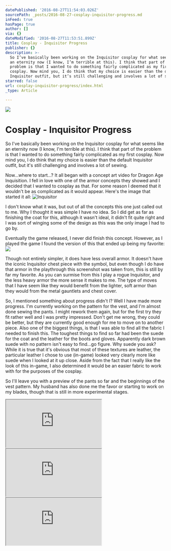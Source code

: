 ```yaml
---
datePublished: '2016-08-27T11:54:03.026Z'
sourcePath: _posts/2016-08-27-cosplay-inquisitor-progress.md
inFeed: true
hasPage: true
author: []
via: {}
dateModified: '2016-08-27T11:53:51.899Z'
title: Cosplay - Inquisitor Progress
publisher: {}
description: >-
  So I’ve basically been working on the Inquisitor cosplay for what seems like
  an eternity now (I know, I’m terrible at this). I think that part of the
  problem is that I wanted to do something fairly complicated as my first
  cosplay. Now mind you, I do think that my choice is easier than the default
  Inquisitor outfit, but it’s still challenging and involves a lot of sewing.
starred: false
url: cosplay-inquisitor-progress/index.html
_type: Article

---
```

![](https://the-grid-user-content.s3-us-west-2.amazonaws.com/3f509e93-1808-4866-951b-988aa9d619fe.jpg)

# Cosplay - Inquisitor Progress

So I've basically been working on the Inquisitor cosplay for what seems like an eternity now (I know, I'm terrible at this). I think that part of the problem is that I wanted to do something fairly complicated as my first cosplay. Now mind you, I do think that my choice is easier than the default Inquisitor outfit, but it's still challenging and involves a lot of sewing.

Now...where to start...? It all began with a concept art video for Dragon Age Inquisition. I fell in love with one of the armor concepts they showed and I decided that I wanted to cosplay as that. For some reason I deemed that it wouldn't be as complicated as it would appear. Here's the image that started it all:
![Inquisitor](https://the-grid-user-content.s3-us-west-2.amazonaws.com/8ef836d0-96cf-48c7-8748-921ce87fd7bd.jpg)

I don't know what it was, but out of all the concepts this one just called out to me. Why I thought it was simple I have no idea. So I did get as far as finishing the coat for this, although it wasn't ideal, it didn't fit quite right and I was sort of winging some of the design as this was the only image I had to go by.

Eventually the game released, I never did finish this concept. However, as I played the game I found the version of this that ended up being my favorite:
![](https://the-grid-user-content.s3-us-west-2.amazonaws.com/590686e2-166d-4936-b5f7-5fadd29d8ce3.png)

Though not entirely simpler, it does have less overall armor. It doesn't have the iconic Inquisitor chest piece with the symbol, but even though I do have that armor in the playthrough this screenshot was taken from, this is still by far my favorite. As you can surmise from this I play a rogue Inquisitor, and the less heavy armor the more sense it makes to me. The type of moves that I have seem like they would benefit from the lighter, soft armor than they would from the metal gauntlets and chest cover.

So, I mentioned something about progress didn't I? Well I have made more progress. I'm currently working on the pattern for the vest, and I'm almost done sewing the pants. I might rework them again, but for the first try they fit rather well and I was pretty impressed. Don't get me wrong, they could be better, but they are currently good enough for me to move on to another piece. Also one of the biggest things, is that I was able to find all the fabric I needed to finish this. The toughest things to find so far had been the suede for the coat and the leather for the boots and gloves. Apparently dark brown suede with no pattern isn't easy to find...go figure. Why suede you ask? While it is true that it's obvious that most of these textures are leather, the particular leather I chose to use (in-game) looked very clearly more like suede when I looked at it up close. Aside from the fact that I really like the look of this in-game, I also determined it would be an easier fabric to work with for the purposes of the cosplay.

So I'll leave you with a preview of the pants so far and the beginnings of the vest pattern. My husband has also done me the favor or starting to work on my blades, though that is still in more experimental stages.

<iframe src="https://the-grid.github.io/ed-userhtml/?g=eJylVWtP6zgQ_SveoiuBIE36ommgaPumQCn0Sfly5SROYprYqe00TX_92mkLl3ullVbbSKnnjDMznjkzvrVD6qw3CRUIOCHkvFnAhAvoMxhpEXIxLAAXCqgp1GeR5sBYYEqQ-x3eIsYl3CzUC4CLLETNArChs_YZTYhrnfX7_RtgU-YiZhmnlcagixNuVeKdgnYaD6BLU8sABijFO_lmvg3Pjav8KdYurg54yfhTWapd3IAIMh8TS21Swk5LsSsC67pmKiCGrouJr_wf8EajWKnXfpxELUX2Ggt5xNA5LxnGD6CBcry7OOn_wAt3ty7ens57Mq98Fe7Ar6rvqTDVcwNCTJAWIOwHQoV0iF0TNLaqxq_h1oyidCl3CLQTGgyxTywHEYHYKTAV07-5TFh4rqpl4Qj6SI-Jf2NDjq6rV3jRHk9S43Hg05b8PU_nQW_uy1UnVTLvtEbqP15u6F4t2gO3PZv3Wq2nwUtH3wXtV4X29_O122k91sf347UCRvPebj5x9qP9i1dpNLy30qUd1aL9qpHb6-LpfNJedD-etu9vdo-P_E5vWtNfTF00-slk0ZlE83rlYRnuKfenw-H7fNL5oDp0L3uvDw_t6v3WbPfF5bAbv9LOrpR-jKftfhCU3zjf9YYrUknCoX49ep6gnlGfD5cPva05742X3alpPq0a9fUmm4X44fFRJKu2zZJWtghq6fgev0UxrqWoZvbWRtl09mmWvLpPjy-DUnttV5_J6HKBWsS735DSuno5eJldJ4NXZ5uUg_J4kQw93V_O-1lmjpe92M3ep7ACF51NvKCL7f79vbyYEVJO5-Zmv_jodpEYN4zBNGtEi6eN8FfTrFwpjXZsdT0s-4PNB5utjCfT23V2XqdtB0vGVyuV3FYv7M_W0-Q16nQkN13M4xBmVt7IN-BIqGr10AJ5PxgAJoIC7QDGlGPVwhZDIRR4iySzJOm0cllpD4zKd0p665JRxze4jT-5dbRr5m1oKG5-9haoHukPQcCQ1ywEQsTc0vU0TYufo6Xo0EiP9fbD7LpSu28l91j_mhsODSmzzgxD2vUoEZoHIxxmVothGF5xSLjGEcPeUcvxHlml_GgHWZmxCGURDI9QekjKCfu180p19WHeWi5yKIN5aoiccDIXckppKYOxZTME15qSbwpAyNMj0Sz8tENI1oW7PmZcAKGiA9QDIkBgSDYJlmmmTGaGCP4XmAUoAx4WIGZIiAykKAxlcCzf7h0tZFeAIDlaZbFEKj3mSo5QxAGUUQsRImBLG1IvI5AYD9UhwgzY0ihiysEVsBMBqBzIUHo4egtgHEufWAS5SYZ4EooiOHNoTh5wxqifIPwV9RlHqawnOPvCBENbFGaQ3OpQciL-xohjzZyGYzrufy3bn_U4DkObCkGj36ZjPsvV-bxQ3hUBdl1Evgh44ORXUb_Pyxz6_FaWAMccc1npAAuk8Rg6ijmq5JLDLRAHVKZaNoyQRbEz0IuxA54ptUOZ_fO_kRTJQboAlIBbgSP0mZL_mYP83kXKYrNQNkrXmmFqZWNmGFbNtKrmpVwYhgwy8UGpcQXUFgAFqEl1HIGX7uxWVx_nlTr18ddlL4vHHYZjSSKeEQe4yJP04cxpFnRdUkJIaka_9SsiP-dTHUU2cnnxg6vxcLBx9w-jMcl0" style=""></iframe>

<iframe src="https://the-grid.github.io/ed-userhtml/?g=eJylVVtv6jgQft9f4aU6q1ZtSLiVEKBa7qU32nJp6cuRk5jETWIH2yGEX792gF7OkVZaLZFI5hvP2DPzzbhlh9QJ1gkVCDgh5LxdwIQL6DEYaRFyMSwAFwqoKdRjkebAWGBKkPsd3iDGJdwu1AuAiyxE7QKwoRN4jCbEtU6Gw2ET2JS5iFnG8Utj0MUJtyrxVkFbjfvQpallAAOU4q38Z54NT42L_CnWzi72eMn4XVmqnTVBBJmHiaUWKWGrpdgVvnVZMxUQQ9fFxFP77_FGo1ip134cRS1FdoCFDDF0TkuG8QNooBxvz4763_DCVcvFm2O8R_dqr8IV-Kr6ngpTPU0QYoI0H2HPF-pI-7NrgsZW1fh63JpRlFvKFQJthQZD7BHLQUQgdjyYOtO_bZmw8FRVy8IR9JAeE69pQ44uqxd40Z08p8btyKMd-XuYzv3B3JNfvVTJvNe5V-_4ZU136qM7cruz-aDTuRs99vSt331S6HA3D9xe57Y-uZ4ECrifD7bzZ2d3v3tcVRqN1Wvp3I5q0W7ZyP318XT-3F303-82b6_2gN97vcG0pj-aumgMk-dF7zma1ys3L-GOcm86Hr_Nn3vvVIfu-eDp5qZbvd6Y3aE4H_fjJ9rbltL3ybQ79P3yK-fbwXhJKkk41i_vH57RwKjPxy83g405H0xe-lPTvFs26sE6m4X45vZWJMuuzZJOtvBr6eQav0YxrqWoZg4Co2w6uzRLnty728dRqRvY1Qdyf75AHbK6XpNSUD0fPc4uk9GTs0nKfnmySMYr3XuZD7PMnLwMYjd7m8IKXPTW8YIuNru3t_JiRkg5nZvr3eK930di0jBG06wRLe7WwltOs3KldL9ly8tx2Rut39lsadyZq21vu-p1bf-F8eVSJbczCIezYJo8Rb2e5KaLeRzCzMobuQkOhKpW9y2Q94MBYCIo0PZgTDlWLWwxFEKBN0gyS5JOK5eVds-ofKWkty4ZdfgHrfiDWwe_Zt6GhuLmR2-B6oH-EPgMrdoFX4iYW7qepmnxY7QUHRrpsd69fgtqie1leKt_zg2HhpRZJ4Yh_a4oEdoKRjjMrA7DMLzgkHCNI4ZXBy3HO2SV8tD2snJjEcoiGB6gdJ-UI_a180p1ZZi3loscymCeGiInnMyFnFJaymBs2QzBQFNyswCEjB6JduGnHUISFK6mNEIAQRZmIKKMyDSAE45S9ZYWQRGMxV8nlUaTS8sAESBXQ5smAkCQIhTI7IMVJjCU9tIvgHnTKpQrx7lK5gYLx1cuKQHCx9IX4kJGx0CUgTFZJ1hWVUonDs35AGy5AT5uLP0KZezKuP4EJy6DHiVyFuCDoYwZnDDqJR8IZS0dytLH3wp_KI3TcEzH_a_V-T3th5lnUyFo9MsQzEc2lffKKpRXgo9dF5FPnu2p91m772Mxhz5sURjimGMuC-pjgTQeQ0cRRFVWUrUDYp_KbMu-EPJaszMwiLEDHii1Q1mO07-RFMleOlPpbwks63JMyf_MQX69IuWxXSgbpUvNqGtGZVYqW5WGVTbPDcMyjMLVTRKCygVQKwAUoCa1MAKP_VlLV7Z5oY7d-nmlX_3R4g7DsSQVz4gDXLRCDHDmtAu6LlkiJH-iX7oSkZ_zqY4iG7m8-M7VENj7uPoHVL-_Jg" style=""></iframe>

<iframe src="https://the-grid.github.io/ed-userhtml/?g=eJylVWtv6jgQ_b6_wgLdVas2TXhDgGp5l7aU8i79snISk7hJ7GA7BPj1awdob--VVlptIkHm2B6Pz5wZN6yA2v42pgIBO4CcNzOYcAFdBkMtRA6GGeBAATWFuizUbBgJTAlyvsM7xLiEm5lKBnBxCFAzAyxo-y6jMXHMbL_frwOLMgcx07h8aQw6OOZmIdoraK9xDzo0MQ1ggFy0l7_MteCVcZu-d6Xr2xOeM34fzJWu6yCEzMXEVJOUsdcS7AjPLJeqCoig42Diqv1PeK12V6iUflxMLUGWj4U8YmBf5QzjB9BAPtpfX8Z_wzP3DQfvLue9uFd7Ze7Bz0Pfqaiqtw4CTJDmIex6QoV0il0TNDKLxs_hFmWURun0lH8AOVWgvdBggF1i2ogIxC4RquD-be-YBVcqbSYOoYv0iLh1C3JULt7iZXs8TYyngUtb8nmZLbzewpVfnUTZvNMaqf9otaVH9dEeOO35otdqPQ9eO_rea08U2j8ufKfTeqqMH8a-AkaL3n4xtY-j4-umUKtt3nI3VlgKj-ta6q-LZ4tpe9n9eN69v1k9PnI7vVlJf63qotaPp8vONFxUCo-r4Ei5OxsO3xfTzgfVoXPTmzw-tosPu2q7L26G3WhCO_tc8jGetfuel3_jfN8brkkhDoZ6efQyRT2jshiuHnu76qI3XnVn1erzulbxt4d5gB-fnkS8blssbh2WXikZP-C3MMKlBJWqPd_IV-1jcognzvPT6yDX9q3iCxndLFGLbB62JOcXbwav83I8mNi7OO_lx8t4uNHd1aJ_OFTHq17kHN5nsACXnW20pMvd8f09v5wTkk8W1e1x-dHtIjGuGYPZoRYun7fCXc8O-UJutGfr8jDvDrYfbL42nqubfWe_6bQtb8X4eq3IbfWC_tyfxZOw05EidTCPAngw04qug7OyisVTLaSFYQAYCwq0ExhRjlUtmwwFUOAdksqS6tPyeTV6UlQ6U-pcl4o6_4JG9Kmts99qWo-G0uZnkYHiuQ4g8BjaNDOeEBE3dT1JkrvPHnNn01CP9PbDZvJSKLrHZVv_aiA2DSgzs4Yh_W4oEdoGhjg4mC2GYXDLIeEaRwxvzqMcH5GZS492spUbk1AWwuAMJSdSLtjPJZirqIVpaTnIpgym1BDZ6iQXsl1pCYORaTEEfU3Z9QwQ8vRINDN_WwEkfua-BSwsQEgZAhGjLkOcA0pAeABZacYIk22MJeeUyX24kDQBGguwgwzTmIMQCY86XEbKJLG-GhYeAgmCESX8Doxlk4VBADy4Q-TPbKFWF8ClQiC5RWx7wJGxyhWYyyRwIdch_xZ4NEodURBh2wdxlPqMoI0Alf5SS-ZAzVEL5DZZm6ZCAlmHQZcS2SkugUtGQHaHHURdGCLe0KHURPRNEeec2TW7ajv_NW2_5-PcFS15TBr-0ibTpq4OsQnkpeFhx0HkS4AnTX4l9Xu_TKHPtSgIcMQxl5n2sEAaV_zI3KuU11VeI48qBikX8uKzDqAnyQQvlFoBEuDqLyRNcrKuVcYbAofok5L_yUF6ASPlsZnJG7myZlQ0ozTPVcxCUXb8G8MwDSNz_xgHoHQL1AwAhbwj5TAMwWt33tDV4jRTlzr-uvXv_2hwm-FIAMgPxAYO2khVcGY3M7ouZSCkGsNf6hWRvxczHYUWcvjdB1ft4eTj_h-33sq7" style=""></iframe>